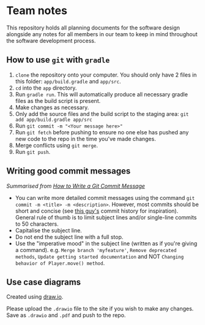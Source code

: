 # Team notes

This repository holds all planning documents for the software design alongside any notes for all members in our team to keep in mind throughout the software development process.

## How to use `git` with `gradle`

1. `clone` the repository onto your computer. You should only have 2 files in this folder: `app/build.gradle` and `app/src`.
2. `cd` into the `app` directory.
3. Run `gradle run`. This will automatically produce all necessary gradle files as the build script is present.
4. Make changes as necessary.
5. Only add the source files and the build script to the staging area: `git add app/build.gradle app/src`
6. Run `git commit -m "<Your message here>"`
7. Run `git fetch` before pushing to ensure no one else has pushed any new code to the repo in the time you've made changes.
8. Merge conflicts using `git merge`. 
9. Run `git push`.

## Writing good commit messages
_Summarised from [How to Write a Git Commit Message](https://cbea.ms/git-commit/)_
- You can write more detailed commit messages using the command `git commit -m <title> -m <description>`. However, most commits should be short and concise (see [this guy's](https://github.com/tpope/vim-pathogen/commits/master) commit history for inspiration). General rule of thumb is to limit subject lines and/or single-line commits to 50 characters.
- Capitalise the subject line.
- Do not end the subject line with a full stop.
- Use the "imperative mood" in the subject line (written as if you're giving a command). e.g. `Merge branch 'myfeature'`, `Remove deprecated methods`, `Update getting started documentation` and NOT `Changing behavior of Player.move() method`.

## Use case diagrams
Created using [draw.io](https://app.diagrams.net).

Please upload the `.drawio` file to the site if you wish to make any changes. Save as `.drawio` and `.pdf` and push to the repo.
